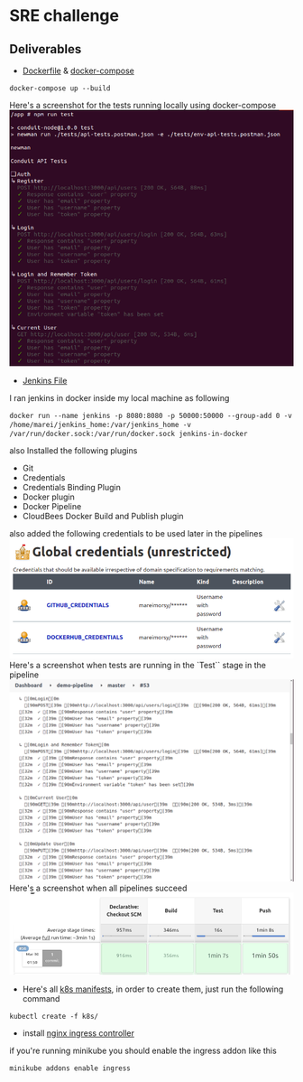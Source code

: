 # SRE challenge

## Deliverables

* [Dockerfile](Dockerfile) & [docker-compose](docker-compose.yaml)
```
docker-compose up --build
```
Here's a screenshot for the tests running locally using docker-compose
![Pipeline tests](images/tests.png)
* [Jenkins File](Jenkinsfile)

I ran jenkins in docker inside my local machine as following
```
docker run --name jenkins -p 8080:8080 -p 50000:50000 --group-add 0 -v /home/marei/jenkins_home:/var/jenkins_home -v /var/run/docker.sock:/var/run/docker.sock jenkins-in-docker
```
also Installed the following plugins
* Git
* Credentials
* Credentials Binding Plugin
* Docker plugin
* Docker Pipeline
* CloudBees Docker Build and Publish plugin

also added the following credentials to be used later in the pipelines
![Jenkins Credentials](images/credentials.png)
Here's a screenshot when tests are running in the `Test`` stage in the pipeline
![Pipeline tests](images/pipeline-tests.png)
Here's a screenshot when all pipelines succeed
![Pipeline tests](images/all-pipelines.png)

* Here's all [k8s manifests](k8s/), in order to create them, just run the following command
```
kubectl create -f k8s/
```
* install [nginx ingress controller](https://docs.nginx.com/nginx-ingress-controller/installation/installation-with-manifests/)

if you're running minikube you should enable the ingress addon like this
```
minikube addons enable ingress
```